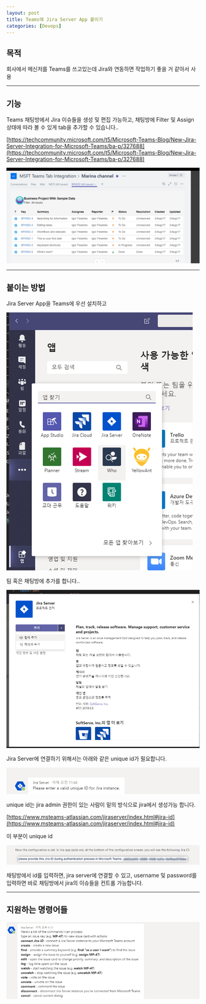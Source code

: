 ```yaml
---
layout: post
title: Teams에 Jira Server App 붙이기
categories: [Devops]
---
```


## 목적

회사에서 메신저를 Teams를 쓰고있는데 Jira와 연동하면 작업하기 좋을 거 같아서 사용

***

## 기능

Teams 채팅방에서 Jira 이슈들을 생성 및 편집 가능하고, 채팅방에 Filter 및 Assign 상태에 따라 볼 수 있게 tab을 추가할 수 있습니다..

[https://techcommunity.microsoft.com/t5/Microsoft-Teams-Blog/New-Jira-Server-Integration-for-Microsoft-Teams/ba-p/327688](https://techcommunity.microsoft.com/t5/Microsoft-Teams-Blog/New-Jira-Server-Integration-for-Microsoft-Teams/ba-p/327688)

![](/assets/images/2019-10-18-Teams에%20Jira%20Server/2019-10-08-10-28-03.png)

***

## 붙이는 방법

Jira Server App을 Teams에 우선 설치하고

![](/assets/images/2019-10-18-Teams에%20Jira%20Server/2019-10-08-10-29-30.png)

팀 혹은 채팅방에 추가를 합니다..

![](/assets/images/2019-10-18-Teams에%20Jira%20Server/2019-10-08-10-31-25.png)

Jira Server에 연결하기 위해서는 아래와 같은 unique id가 필요합니다.

![](/assets/images/2019-10-18-Teams에%20Jira%20Server/2019-10-08-10-33-31.png)


unique id는 jira admin 권한이 있는 사람이 밑의 방식으로 jira에서 생성가능 합니다.

[https://www.msteams-atlassian.com/jiraserver/index.html#jira-id](https://www.msteams-atlassian.com/jiraserver/index.html#jira-id)

이 부분이 unique id

![](/assets/images/2019-10-18-Teams에%20Jira%20Server/2019-10-08-10-35-02.png)

채팅방에서 id를 입력하면, jira server에 연결할 수 있고, username 및 password를 입력하면
바로 채팅방에서 jira의 이슈들을 컨트롤 가능합니다.

***

## 지원하는 명령어들

![](/assets/images/2019-10-18-Teams에%20Jira%20Server/2019-10-08-10-36-46.png)


